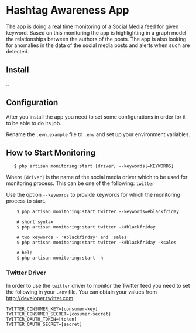 # Hashtag Awareness App

The app is doing a real time monitoring of a Social Media feed for given keyword. 
Based on this monitoring the app is highlighting in a graph model the relationships between the authors of the posts.
The app is also looking for anomalies in the data of the social media posts and alerts when such are detected.

## Install

..

## Configuration
After you install the app you need to set some configurations in order for it to be able to do its job.

Rename the `.evn.example` file to `.env` and set up your environment variables.

## How to Start Monitoring
```$sh
   $ php artisan monitoring:start [driver] --keywords[=KEYWORDS]
```

Where `[driver]` is the name of the social media driver which to be used for monitoring process.
This can be one of the following: `twitter`

Use the option `--keywords` to provide keywords for which the monitoring process to start.

```$xslt
    $ php artisan monitoring:start twitter --keywords=#blackfriday
    
    # short syntax
    $ php artisan monitoring:start twitter -k#blackfriday
    
    # two keywords - '#blackfirday' and 'sales'
    $ php artisan monitoring:start twitter -k#blackfriday -ksales
    
    # help
    $ php artisan monitoring:start -h
```

### Twitter Driver
In order to use the `twitter` driver to monitor the Twitter feed you need to set the following in your `.env` file.
You can obtain your values from http://developer.twitter.com.

```dotenv
TWITTER_CONSUMER_KEY=[consumer-key]
TWITTER_CONSUMER_SECRET=[cosumer-secret]
TWITTER_OAUTH_TOKEN=[token]
TWITTER_OAUTH_SECRET=[secret]
```
